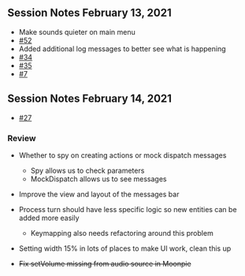 ## Session Notes February 13, 2021

- Make sounds quieter on main menu
- [#52](https://github.com/tredfern/terminus/issues/52)
- Added additional log messages to better see what is happening
- [#34](https://github.com/tredfern/terminus/issues/34)
- [#35](https://github.com/tredfern/terminus/issues/35)
- [#7](https://github.com/tredfern/terminus/issues/7)


## Session Notes February 14, 2021

- [#27](https://github.com/tredfern/terminus/issues/27)



### Review
- Whether to spy on creating actions or mock dispatch messages
  - Spy allows us to check parameters
  - MockDispatch allows us to see messages

- Improve the view and layout of the messages bar
- Process turn should have less specific logic so new entities can be added more easily
  - Keymapping also needs refactoring around this problem

- Setting width 15% in lots of places to make UI work, clean this up

- ~~Fix setVolume missing from audio source in Moonpie~~